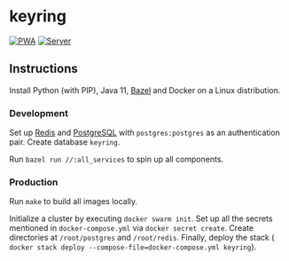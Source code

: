 # keyring

[![PWA](https://github.com/dubov94/keyring/actions/workflows/pwa.yml/badge.svg)](https://github.com/dubov94/keyring/actions/workflows/pwa.yml)
[![Server](https://github.com/dubov94/keyring/actions/workflows/server.yml/badge.svg)](https://github.com/dubov94/keyring/actions/workflows/server.yml)

## Instructions

Install Python (with PIP), Java 11, [Bazel](https://bazel.build) and Docker on
a Linux distribution.

### Development

Set up [Redis](https://redis.io/) and [PostgreSQL](https://www.postgresql.org/)
with `postgres:postgres` as an authentication pair. Create database `keyring`.

Run `bazel run //:all_services` to spin up all components.

### Production

Run `make` to build all images locally.

Initialize a cluster by executing `docker swarm init`. Set up all the secrets
mentioned in `docker-compose.yml` via `docker secret create`. Create
directories at `/root/postgres` and `/root/redis`. Finally, deploy the stack (
`docker stack deploy --compose-file=docker-compose.yml keyring`).
